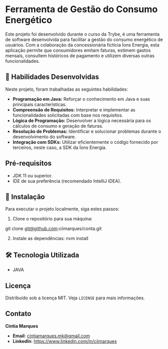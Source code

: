 # Ferramenta de Gestão do Consumo Energético 

Este projeto foi desenvolvido durante o curso da Trybe, é uma ferramenta de software desenvolvida para facilitar a gestão do consumo energético de usuários. Com a colaboração da concessionária fictícia Íons Energia, esta aplicação permite que consumidores emitam faturas, estimem gastos mensais, consultem históricos de pagamento e utilizem diversas outras funcionalidades.

## 📝 Habilidades Desenvolvidas

Neste projeto, foram trabalhadas as seguintes habilidades:

- **Programação em Java:** Reforçar o conhecimento em Java e suas principais características.
- **Compreensão de Requisitos:** Interpretar e implementar as funcionalidades solicitadas com base nos requisitos.
- **Lógica de Programação:** Desenvolver a lógica necessária para os cálculos de consumo e geração de faturas.
- **Resolução de Problemas:** Identificar e solucionar problemas durante o desenvolvimento do software.
- **Integração com SDKs:** Utilizar eficientemente o código fornecido por terceiros, neste caso, a SDK da Íons Energia.

## Pré-requisitos

- JDK 11 ou superior.
- IDE de sua preferência (recomendado IntelliJ IDEA).

## 🔧 Instalação

Para executar o projeto localmente, siga estes passos:

1. Clone o repositório para sua máquina:

git clone git@github.com:ciimarques/conta.git

2. Instale as dependências: nvm install

## 🛠 Tecnologia Utilizada

- JAVA

## Licença

Distribuído sob a licença MIT. Veja `LICENSE` para mais informações.

## Contato
 **Cíntia Marques** 
- **Email**:  cintiamarques.mk@gmail.com
- **LinkedIn**: https://www.linkedin.com/in/ciimarques 
